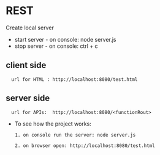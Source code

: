 # REST
 Create local server

* start server - on console: node server.js
* stop server - on console: ctrl + c



## client side
      url for HTML : http://localhost:8080/test.html

## server side
      url for APIs:  http://localhost:8080/<functionRout>


* To see how the project works:

      1. on console run the server: node server.js

      2. on browser open: http://localhost:8080/test.html
